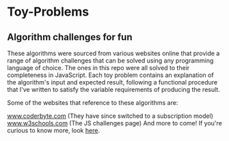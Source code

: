 # Toy-Problems
## Algorithm challenges for fun

These algorithms were sourced from various websites online that provide a range of algorithm challenges
that can be solved using any programming language of choice. The ones in this repo were all solved
to their completeness in JavaScript. Each toy problem contains an explanation of the algorithm's
input and expected result, following a functional procedure that I've written to satisfy the 
variable requirements of producing the result. 

Some of the websites that reference to these algorithms are:

www.coderbyte.com (They have since switched to a subscription model)
www.w3schools.com (The JS challenges page)
And more to come! If you're curious to know more, look [here](https://programmers.stackexchange.com/questions/756/where-can-i-find-programming-puzzles-and-challenges "Stackoverflow").

